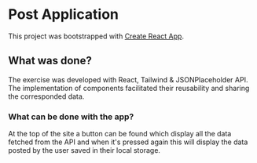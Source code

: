 # Post Application 

This project was bootstrapped with [Create React App](https://github.com/facebook/create-react-app).

## What was done?

The exercise was developed with React, Tailwind & JSONPlaceholder API. The implementation of components facilitated their reusability and sharing the corresponded data.

### What can be done with the app?

At the top of the site a button can be found which display all the data fetched from the API and when it's pressed again this will display the data posted by the user saved in their local storage.